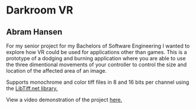 # Darkroom VR
## Abram Hansen

For my senior project for my Bachelors of Software Engineering I wanted to explore how VR could be used for applications other than games.
This is a prototype of a dodging and burning application where you are able to use the three dimentional movements of your controller to control the size and location of the affected area of an image.

Supports monochrome and color tiff files in 8 and 16 bits per channel using the [LibTiff.net library.](https://github.com/BitMiracle/libtiff.net)

View a video demonstration of the project [here.](https://youtu.be/UHpBgL2rkyw)
